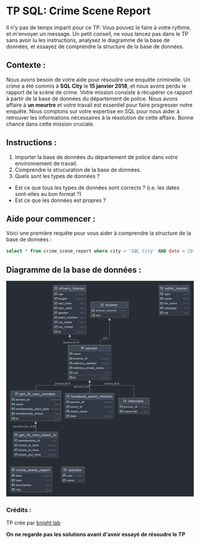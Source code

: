 # TP SQL: Crime Scene Report 

Il n'y pas de temps imparti pour ce TP. Vous pouvez le faire à votre rythme, et m'envoyer un message.
Un petit conseil, ne vous lancez pas dans le TP sans avoir lu les instructions, analysez le diagramme de la base de données, et essayez de comprendre la structure de la base de données.

## Contexte : 
Nous avons besoin de votre aide pour résoudre une enquête criminelle. Un crime a été commis à **SQL City** le **15 janvier 2018**, et nous avons perdu le rapport de la scène de crime. Votre mission consiste à récupérer ce rapport à partir de la base de données du département de police. Nous avons affaire à **un meurtre** et votre travail est essentiel pour faire progresser notre enquête. Nous comptons sur votre expertise en SQL pour nous aider à retrouver les informations nécessaires à la résolution de cette affaire. Bonne chance dans cette mission cruciale.

## Instructions :
1. Importer la base de données du département de police dans votre environnement de travail.
2. Comprendre la strucuration de la base de données.
3. Quels sont les types de données ? 
* Est ce que tous les types de données sont corrects ? (i.e. les dates sont-elles au bon format ?)
* Est ce que les données est propres ? 

## Aide pour commencer :
Voici une première requête pour vous aider à comprendre la structure de la base de données :
```sql
select * from crime_scene_report where city = 'SQL City' AND date = 20180115
```
## Diagramme de la base de données :

![ER](../images/crime_scene_report.png)

### Crédits :
TP crée par [knight lab](https://mystery.knightlab.com)

**On ne regarde pas les solutions avant d'avoir essayé de résoudre le TP**